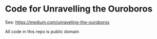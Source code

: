 # Code for Unravelling the Ouroboros

See: https://medium.com/unraveling-the-ouroboros

All code in this repo is public domain

